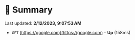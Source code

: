 # 📖 Summary
Last updated: **2/12/2023, 9:07:53 AM**

- `GET` [https://google.com](https://google.com) - **Up** (158ms)
